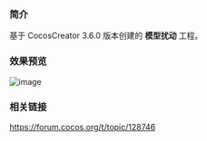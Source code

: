 ### 简介
基于 CocosCreator 3.6.0 版本创建的 **模型扰动** 工程。

### 效果预览
![image](../../../gif/202207/2022072105.gif)

### 相关链接 
https://forum.cocos.org/t/topic/128746